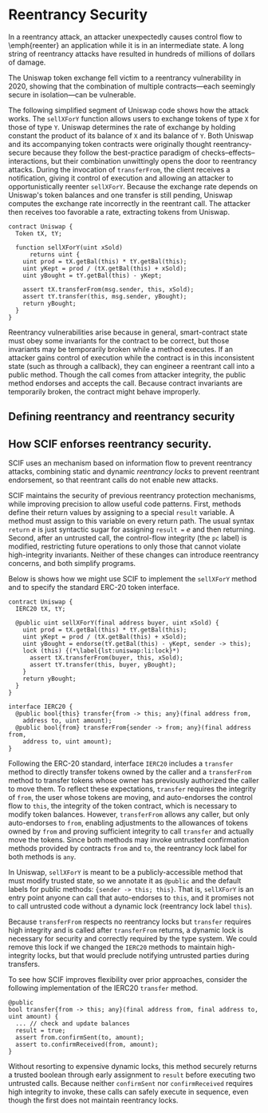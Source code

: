 # Reentrancy Security

In a reentrancy attack, an attacker unexpectedly causes control flow to
\emph{reenter} an application while it is in an intermediate state. A long
string of reentrancy attacks have resulted in hundreds of millions of dollars
of damage.

The Uniswap token exchange fell victim to a reentrancy vulnerability
in 2020, showing that the combination of multiple contracts—each seemingly secure
in isolation—can be vulnerable.

The following simplified segment of Uniswap code shows how the attack works.
The `sellXForY` function allows users to exchange tokens of
type `X` for those of type `Y`.
Uniswap determines the rate of exchange by holding constant the
product of its balance of `X` and its balance of `Y`.
Both Uniswap and its accompanying token contracts were
originally thought reentrancy-secure because they follow the best-practice paradigm
of checks–effects–interactions, but
their combination unwittingly opens the door to reentrancy attacks.
During the invocation of `transferFrom`,
the client receives a notification, giving it control of execution
and allowing an attacker to opportunistically reenter `sellXForY`.
Because the exchange rate depends on Uniswap's token balances
and one transfer is still pending,
Uniswap computes the exchange rate incorrectly in the reentrant call.
The attacker then receives too favorable a rate, extracting tokens from Uniswap.

```
contract Uniswap {
  Token tX, tY;

  function sellXForY(uint xSold)
      returns uint {
    uint prod = tX.getBal(this) * tY.getBal(this);
    uint yKept = prod / (tX.getBal(this) + xSold);
    uint yBought = tY.getBal(this) - yKept;

    assert tX.transferFrom(msg.sender, this, xSold);
    assert tY.transfer(this, msg.sender, yBought);
    return yBought;
  }
}
```

Reentrancy vulnerabilities arise because in general, smart-contract state
must obey some invariants for the contract to be
correct, but those invariants may be temporarily broken while a method executes.
If an attacker gains control of execution while the contract
is in this inconsistent state (such as through a callback),
they can engineer a reentrant call into a public method.
Though the call comes from attacker integrity, the public method endorses and accepts the call.
Because contract invariants are temporarily broken, the contract might behave improperly.


## Defining reentrancy and reentrancy security

## How SCIF enforses reentrancy security.

SCIF uses an mechanism based on information flow
to prevent reentrancy attacks,
combining static and dynamic _reentrancy locks_
to prevent reentrant endorsement, so that reentrant
calls do not enable new attacks.

SCIF maintains the security of previous reentrancy protection mechanisms,
while improving precision to allow useful code patterns.
First, methods define their return values by assigning to a special `result` variable.
A method must assign to this variable on every return path.
The usual syntax `return` _e_ is just syntactic
sugar for assigning `result =` _e_ and then returning.
Second, after an untrusted call, the control-flow integrity (the `pc` label)
is modified, restricting future operations to only those that cannot
violate high-integrity invariants.
Neither of these changes can introduce reentrancy concerns, and both simplify programs.

Below is shows how we might use SCIF to implement the `sellXForY` method and
to specify the standard ERC-20 token interface.

```
contract Uniswap {
  IERC20 tX, tY;

  @public uint sellXForY(final address buyer, uint xSold) {
    uint prod = tX.getBal(this) * tY.getBal(this);
    uint yKept = prod / (tX.getBal(this) + xSold);
    uint yBought = endorse(tY.getBal(this) - yKept, sender -> this);
    lock (this) {(*\label{lst:uniswap:li:lock}*)
      assert tX.transferFrom(buyer, this, xSold);
      assert tY.transfer(this, buyer, yBought);
    }
    return yBought;
  }
}

interface IERC20 {
  @public bool{this} transfer{from -> this; any}(final address from,
    address to, uint amount);
  @public bool{from} transferFrom{sender -> from; any}(final address from,
    address to, uint amount);
}
```

Following the ERC-20 standard, interface `IERC20` includes a
`transfer` method to directly transfer tokens owned by the caller and
a `transferFrom` method to transfer tokens whose owner has previously
authorized the caller to move them.  To reflect these expectations,
`transfer` requires the integrity of `from`, the user whose tokens are
moving, and auto-endorses the control flow to `this`, the integrity
of the token contract, which is necessary to modify token balances.
However, `transferFrom` allows any caller, but only auto-endorses to
`from`, enabling adjustments to the allowances of tokens owned by
`from` and proving sufficient integrity to call `transfer` and actually
move the tokens.  Since both methods may invoke untrusted confirmation
methods provided by contracts `from` and `to`, the reentrancy lock label
for both methods is `any`.

In Uniswap, `sellXForY` is meant to be a publicly-accessible method
that must modify trusted state, so we annotate it as `@public`
and the default labels for public methods: `{sender -> this; this}`.
That is, `sellXForY` is an entry point anyone can call that auto-endorses to `this`,
and it promises not to call untrusted code without a dynamic lock
(reentrancy lock label `this`).

Because `transferFrom` respects no reentrancy locks but `transfer`
requires high integrity and is called after `transferFrom` returns, a
dynamic lock is necessary for security and correctly required by the
type system.  We could remove this lock if we changed the `IERC20`
methods to maintain high-integrity locks, but that would preclude
notifying untrusted parties during transfers.

To see how SCIF improves flexibility over prior approaches, consider the
following implementation of the IERC20 `transfer` method.

```
@public
bool transfer{from -> this; any}(final address from, final address to, uint amount) {
  ... // check and update balances
  result = true;
  assert from.confirmSent(to, amount);
  assert to.confirmReceived(from, amount);
}
```

Without resorting to expensive dynamic locks, this method securely
returns a trusted boolean through early assignment to `result` before
executing two untrusted calls.  Because neither `confirmSent` nor
`confirmReceived` requires high integrity to invoke, these calls can
safely execute in sequence, even though the first does not maintain
reentrancy locks.

